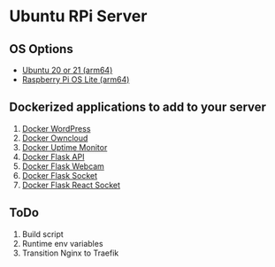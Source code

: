 # Ubuntu RPi Server

## OS Options
- [Ubuntu 20 or 21 (arm64)](https://github.com/avidsapp/rpi-docker-server/UBUNTU.md)
- [Raspberry Pi OS Lite (arm64)]((https://github.com/avidsapp/rpi-docker-server/RASPIOS.md))

## Dockerized applications to add to your server
1. [Docker WordPress](https://github.com/avidsapp/docker-wordpress.git)
1. [Docker Owncloud](https://github.com/avidsapp/docker-owncloud.git)
1. [Docker Uptime Monitor](https://github.com/avidsapp/docker-uptime-monitor.git)
1. [Docker Flask API](https://github.com/avidsapp/docker-flask-api.git)
1. [Docker Flask Webcam](https://github.com/avidsapp/docker-flask-webcam.git)
1. [Docker Flask Socket](https://github.com/avidsapp/docker-flask-react.git)
1. [Docker Flask React Socket](https://github.com/avidsapp/docker-flask-react-socket.git)

## ToDo
1. Build script
1. Runtime env variables
1. Transition Nginx to Traefik
